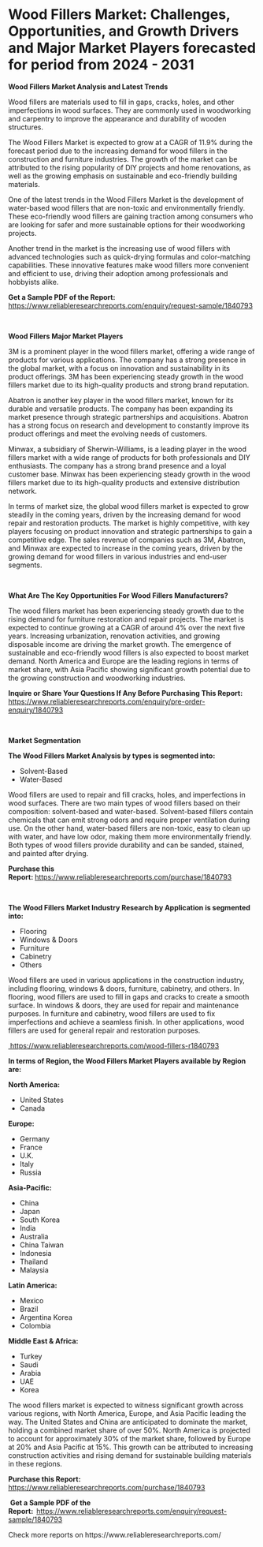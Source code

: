 <p><h1>Wood Fillers Market: Challenges, Opportunities, and Growth Drivers and Major Market Players forecasted for period from 2024 - 2031</h1></p><p><strong>Wood Fillers Market Analysis and Latest Trends</strong></p>
<p><p>Wood fillers are materials used to fill in gaps, cracks, holes, and other imperfections in wood surfaces. They are commonly used in woodworking and carpentry to improve the appearance and durability of wooden structures.</p><p>The Wood Fillers Market is expected to grow at a CAGR of 11.9% during the forecast period due to the increasing demand for wood fillers in the construction and furniture industries. The growth of the market can be attributed to the rising popularity of DIY projects and home renovations, as well as the growing emphasis on sustainable and eco-friendly building materials.</p><p>One of the latest trends in the Wood Fillers Market is the development of water-based wood fillers that are non-toxic and environmentally friendly. These eco-friendly wood fillers are gaining traction among consumers who are looking for safer and more sustainable options for their woodworking projects.</p><p>Another trend in the market is the increasing use of wood fillers with advanced technologies such as quick-drying formulas and color-matching capabilities. These innovative features make wood fillers more convenient and efficient to use, driving their adoption among professionals and hobbyists alike.</p></p>
<p><strong>Get a Sample PDF of the Report:&nbsp;</strong> <a href="https://www.reliableresearchreports.com/enquiry/request-sample/1840793">https://www.reliableresearchreports.com/enquiry/request-sample/1840793</a></p>
<p>&nbsp;</p>
<p><strong>Wood Fillers Major Market Players</strong></p>
<p><p>3M is a prominent player in the wood fillers market, offering a wide range of products for various applications. The company has a strong presence in the global market, with a focus on innovation and sustainability in its product offerings. 3M has been experiencing steady growth in the wood fillers market due to its high-quality products and strong brand reputation.</p><p>Abatron is another key player in the wood fillers market, known for its durable and versatile products. The company has been expanding its market presence through strategic partnerships and acquisitions. Abatron has a strong focus on research and development to constantly improve its product offerings and meet the evolving needs of customers.</p><p>Minwax, a subsidiary of Sherwin-Williams, is a leading player in the wood fillers market with a wide range of products for both professionals and DIY enthusiasts. The company has a strong brand presence and a loyal customer base. Minwax has been experiencing steady growth in the wood fillers market due to its high-quality products and extensive distribution network.</p><p>In terms of market size, the global wood fillers market is expected to grow steadily in the coming years, driven by the increasing demand for wood repair and restoration products. The market is highly competitive, with key players focusing on product innovation and strategic partnerships to gain a competitive edge. The sales revenue of companies such as 3M, Abatron, and Minwax are expected to increase in the coming years, driven by the growing demand for wood fillers in various industries and end-user segments.</p></p>
<p>&nbsp;</p>
<p><strong>What Are The Key Opportunities For Wood Fillers Manufacturers?</strong></p>
<p><p>The wood fillers market has been experiencing steady growth due to the rising demand for furniture restoration and repair projects. The market is expected to continue growing at a CAGR of around 4% over the next five years. Increasing urbanization, renovation activities, and growing disposable income are driving the market growth. The emergence of sustainable and eco-friendly wood fillers is also expected to boost market demand. North America and Europe are the leading regions in terms of market share, with Asia Pacific showing significant growth potential due to the growing construction and woodworking industries.</p></p>
<p><strong>Inquire or Share Your Questions If Any Before Purchasing This Report:</strong> <a href="https://www.reliableresearchreports.com/enquiry/pre-order-enquiry/1840793">https://www.reliableresearchreports.com/enquiry/pre-order-enquiry/1840793</a></p>
<p>&nbsp;</p>
<p><strong>Market Segmentation</strong></p>
<p><strong>The Wood Fillers Market Analysis by types is segmented into:</strong></p>
<p><ul><li>Solvent-Based</li><li>Water-Based</li></ul></p>
<p><p>Wood fillers are used to repair and fill cracks, holes, and imperfections in wood surfaces. There are two main types of wood fillers based on their composition: solvent-based and water-based. Solvent-based fillers contain chemicals that can emit strong odors and require proper ventilation during use. On the other hand, water-based fillers are non-toxic, easy to clean up with water, and have low odor, making them more environmentally friendly. Both types of wood fillers provide durability and can be sanded, stained, and painted after drying.</p></p>
<p><strong>Purchase this Report:&nbsp;</strong><a href="https://www.reliableresearchreports.com/purchase/1840793">https://www.reliableresearchreports.com/purchase/1840793</a></p>
<p>&nbsp;</p>
<p><strong>The Wood Fillers Market Industry Research by Application is segmented into:</strong></p>
<p><ul><li>Flooring</li><li>Windows & Doors</li><li>Furniture</li><li>Cabinetry</li><li>Others</li></ul></p>
<p><p>Wood fillers are used in various applications in the construction industry, including flooring, windows & doors, furniture, cabinetry, and others. In flooring, wood fillers are used to fill in gaps and cracks to create a smooth surface. In windows & doors, they are used for repair and maintenance purposes. In furniture and cabinetry, wood fillers are used to fix imperfections and achieve a seamless finish. In other applications, wood fillers are used for general repair and restoration purposes.</p></p>
<p><a href="https://www.reliableresearchreports.com/wood-fillers-r1840793">&nbsp;https://www.reliableresearchreports.com/wood-fillers-r1840793</a></p>
<p><strong>In terms of Region, the Wood Fillers Market Players available by Region are:</strong></p>
<p>
    <p> <strong> North America: </strong>
        <ul>
            <li>United States</li>
            <li>Canada</li>
        </ul>
        </p> 
    <p> <strong> Europe: </strong>
        <ul>
            <li>Germany</li>
            <li>France</li>
            <li>U.K.</li>
            <li>Italy</li>
            <li>Russia</li>
        </ul>
        </p> 
    <p> <strong> Asia-Pacific: </strong>
        <ul>
            <li>China</li>
            <li>Japan</li>
            <li>South Korea</li>
            <li>India</li>
            <li>Australia</li>
            <li>China Taiwan</li>
            <li>Indonesia</li>
            <li>Thailand</li>
            <li>Malaysia</li>
        </ul>
        </p> 
    <p> <strong> Latin America: </strong>
        <ul>
            <li>Mexico</li>
            <li>Brazil</li>
            <li>Argentina Korea</li>
            <li>Colombia</li>
        </ul>
        </p> 
    <p> <strong> Middle East & Africa: </strong>
        <ul>
            <li>Turkey</li>
            <li>Saudi</li>
            <li>Arabia</li>
            <li>UAE</li>
            <li>Korea</li>
        </ul>
    </p>
    </p>
<p><p>The wood fillers market is expected to witness significant growth across various regions, with North America, Europe, and Asia Pacific leading the way. The United States and China are anticipated to dominate the market, holding a combined market share of over 50%. North America is projected to account for approximately 30% of the market share, followed by Europe at 20% and Asia Pacific at 15%. This growth can be attributed to increasing construction activities and rising demand for sustainable building materials in these regions.</p></p>
<p><strong>Purchase this Report: </strong><a href="https://www.reliableresearchreports.com/purchase/1840793">https://www.reliableresearchreports.com/purchase/1840793</a></p>
<p>&nbsp;<strong>Get a Sample PDF of the Report:&nbsp;&nbsp;</strong><a href="https://www.reliableresearchreports.com/enquiry/request-sample/1840793">https://www.reliableresearchreports.com/enquiry/request-sample/1840793</a></p>
<p><strong></strong></p>
<p>Check more reports on https://www.reliableresearchreports.com/</p>